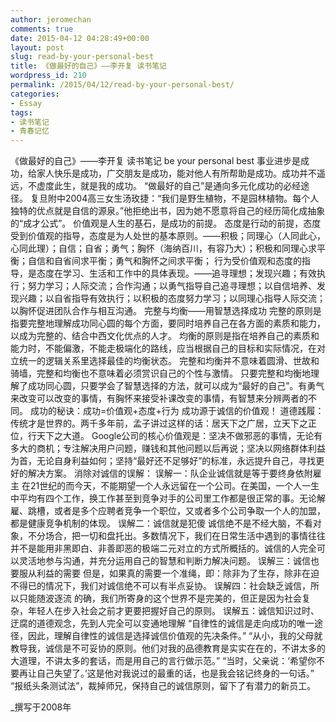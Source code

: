 ```yaml
---
author: jeromechan
comments: true
date: 2015-04-12 04:28:49+00:00
layout: post
slug: read-by-your-personal-best
title: 《做最好的自己》——李开复 读书笔记
wordpress_id: 210
permalink: /2015/04/12/read-by-your-personal-best/
categories:
- Essay
tags:
- 读书笔记
- 青春记忆
---
```


《做最好的自己》——李开复 读书笔记 be your personal best
事业进步是成功，给家人快乐是成功，广交朋友是成功，能对他人有所帮助是成功。成功并不遥远，不虚度此生，就是我的成功。
“做最好的自己”是通向多元化成功的必经途径。
复旦附中2004高三女生汤玫捷：“我们是野生植物，不是园林植物。每个人独特的优点就是自信的源泉。”他拒绝出书，因为她不愿意将自己的经历简化成抽象的“成才公式”。
价值观是人生的基石，是成功的前提。
态度是行动的前提，态度受到价值观的指导，态度是为人处世的基本原则。——积极；同理心（人同此心，心同此理）；自信；自省；勇气；胸怀（海纳百川，有容乃大）；积极和同理心求平衡；自信和自省间求平衡；勇气和胸怀之间求平衡；
行为受价值观和态度的指导，是态度在学习、生活和工作中的具体表现。——追寻理想；发现兴趣；有效执行；努力学习；人际交流；合作沟通；以勇气指导自己追寻理想；以自信培养、发现兴趣；以自省指导有效执行；以积极的态度努力学习；以同理心指导人际交流；以胸怀促进团队合作与相互沟通。
完整与均衡——用智慧选择成功
完整的原则是指要完整地理解成功同心圆的每个方面，要同时培养自己在各方面的素质和能力，以成为完整的、结合中西文化优点的人才。
均衡的原则是指在培养自己的素质和能力时，不能偏激，不能走极端化的路线，应当根据自己的目标和实际情况，在对立统一的逻辑关系里选择最佳的均衡状态。
完整和均衡并不意味着圆滑、世故和骑墙，完整和均衡也不意味着必须赏识自己的个性与激情。
只要完整和均衡地理解了成功同心圆，只要学会了智慧选择的方法，就可以成为“最好的自己”。有勇气来改变可以改变的事情，有胸怀来接受补课改变的事情，有智慧来分辨两者的不同。
成功的秘诀：成功=价值观+态度+行为
成功源于诚信的价值观！
道德践履：传统才是世界的。两千多年前，孟子讲过这样的话：居天下之广居，立天下之正位，行天下之大道。
Google公司的核心价值观是：坚决不做邪恶的事情，无论有多大的商机；专注解决用户问题，赚钱和其他问题以后再说；坚决以网络群体利益为首，无论自身利益如何；坚持“最好还不足够好”的标准，永远提升自己，寻找更好的解决方案。
消除对诚信的误解：
误解一：队企业诚信就是等于要终身依附雇主
在21世纪的而今天，不能期望一个人永远留在一个公司。在美国，一个人一生中平均有四个工作，换工作甚至到竞争对手的公司里工作都是很正常的事。无论解雇、跳槽，或者是多个应聘者竞争一个职位，又或者多个公司争取一个人的加盟，都是健康竞争机制的体现。
误解二：诚信就是犯傻
诚信绝不是不经大脑，不看对象，不分场合，把一切和盘托出。多数情况下，我们在日常生活中遇到的事情往往并不是能用非黑即白、非善即恶的极端二元对立的方式所概括的。诚信的人完全可以灵活地参与沟通，并充分运用自己的智慧和判断力解决问题。
误解三：诚信也要服从利益的需要
但是，如果真的需要一个准绳，即：除非为了生存，除非在迫不得已的情况下，我们对诚信绝不可以有半点妥协。
误解四：社会缺乏诚信，所以只能随波逐流
的确，我们所寄身的这个世界不是完美的，但正是因为社会复杂，年轻人在步入社会之前才更要把握好自己的原则。
误解五：诚信知识过时、迂腐的道德观念，先到人完全可以变通地理解
“自律性的诚信是走向成功的唯一途径，因此，理解自律性的诚信是选择诚信价值观的先决条件。”
“从小，我的父母就教导我，诚信是不可妥协的原则。他们对我的品德教育是实实在在的，不讲太多的大道理，不讲太多的套话，而是用自己的言行做示范。”
“当时，父亲说：‘希望你不要再让自己失望了。’这是他对我说过的最重的话，也是我会铭记终身的一句话。”
“报纸头条测试法”，裁掉师兄，保持自己的诚信原则，留下了有潜力的新员工。

_撰写于2008年
